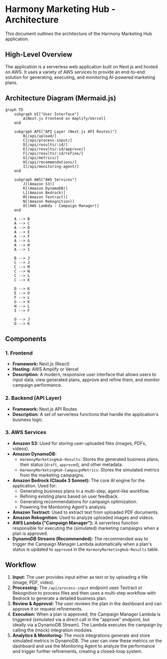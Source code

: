 # Harmony Marketing Hub - Architecture

This document outlines the architecture of the Harmony Marketing Hub application.

## High-Level Overview

The application is a serverless web application built on Next.js and hosted on AWS. It uses a variety of AWS services to provide an end-to-end solution for generating, executing, and monitoring AI-powered marketing plans.

## Architecture Diagram (Mermaid.js)

```mermaid
graph TD
    subgraph UI["User Interface"]
        A[Next.js Frontend on Amplify/Vercel]
    end

    subgraph API["API Layer (Next.js API Routes)"]
        B[/api/upload/]
        C[/api/process-input/]
        D[/api/results/:id/]
        E[/api/results/:id/approve/]
        F[/api/results/:id/refine/]
        G[/api/metrics/]
        H[/api/recommendations/]
        I[/api/monitoring-agent/]
    end

    subgraph AWS["AWS Services"]
        J[(Amazon S3)]
        K[(Amazon DynamoDB)]
        L[(Amazon Bedrock)]
        M[(Amazon Textract)]
        N[(Amazon Rekognition)]
        O[(AWS Lambda - Campaign Manager)]
    end

    A --> B
    A --> C
    A --> D
    A --> E
    A --> F
    A --> G
    A --> H
    A --> I

    B --> J
    C --> J
    C --> M
    C --> N
    C --> L
    C --> K

    D --> K
    E --> O
    F --> L
    G --> K
    H --> L
    I --> F

    O --> J
    O --> K
```

## Components

### 1. Frontend

*   **Framework:** Next.js (React)
*   **Hosting:** AWS Amplify or Vercel
*   **Description:** A modern, responsive user interface that allows users to input data, view generated plans, approve and refine them, and monitor campaign performance.

### 2. Backend (API Layer)

*   **Framework:** Next.js API Routes
*   **Description:** A set of serverless functions that handle the application's business logic.

### 3. AWS Services

*   **Amazon S3:** Used for storing user-uploaded files (images, PDFs, videos).
*   **Amazon DynamoDB:**
    *   `HarmonyMarketingHub-Results`: Stores the generated business plans, their status (`draft`, `approved`), and other metadata.
    *   `HarmonyMarketingHub-CampaignMetrics`: Stores the simulated metrics from the marketing campaigns.
*   **Amazon Bedrock (Claude 3 Sonnet):** The core AI engine for the application. Used for:
    *   Generating business plans in a multi-step, agent-like workflow.
    *   Refining existing plans based on user feedback.
    *   Generating recommendations for campaign optimization.
    *   Powering the Monitoring Agent's analysis.
*   **Amazon Textract:** Used to extract text from uploaded PDF documents.
*   **Amazon Rekognition:** Used to analyze uploaded images and videos.
*   **AWS Lambda ("Campaign Manager"):** A serverless function responsible for executing the (simulated) marketing campaigns when a plan is approved.
*   **DynamoDB Streams (Recommended):** The recommended way to trigger the Campaign Manager Lambda automatically when a plan's status is updated to `approved` in the `HarmonyMarketingHub-Results` table.

## Workflow

1.  **Input:** The user provides input either as text or by uploading a file (image, PDF, video).
2.  **Processing:** The `/api/process-input` endpoint uses Textract or Rekognition to process files and then uses a multi-step workflow with Bedrock to generate a detailed business plan.
3.  **Review & Approval:** The user reviews the plan in the dashboard and can approve it or request refinements.
4.  **Execution:** When a plan is approved, the Campaign Manager Lambda is triggered (simulated via a direct call in the "approve" endpoint, but ideally via a DynamoDB Stream). The Lambda executes the campaign by calling the (mock) integration modules.
5.  **Analytics & Monitoring:** The mock integrations generate and store simulated metrics in DynamoDB. The user can view these metrics on the dashboard and use the Monitoring Agent to analyze the performance and trigger further refinements, creating a closed-loop system.
